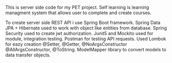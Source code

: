 This is server side code for my PET project. Self learning is learning managment system that allows user to complete and create courses.

To create server side REST API i use Spring Boot framework. Spring Data JPA + Hibernate used to work with object like entities from database. Spring Security used to create jwt authorization.
Junit5 and Mockito used for module, integration testing. Postman for testing API requests. Used Lombok for eazy creation @Setter, @Getter, @NoArgsConstructor @AllArgsConstructor,
@ToString. ModelMapper library to convert models to data transfer objects.
